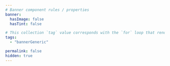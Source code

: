 ```yaml
---
# Banner component rules / properties
banner:
  hasImage: false
  hasTint: false

# This collection `tag` value corresponds with the `for` loop that renders this content
tags:
  - "bannerGeneric"

permalink: false
hidden: true
---
```

